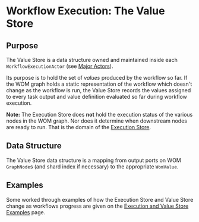 # Workflow Execution: The Value Store

## Purpose

The Value Store is a data structure owned and maintained inside each 
`WorkflowExecutionActor` (see [Major Actors](majorActors.md)).

Its purpose is to hold the set of _values_ produced by the workflow so far. If
the WOM graph holds a static representation of the workflow which doesn't change
as the workflow is run, the Value Store records the values assigned to every 
task output and value definition evaluated so far during workflow execution.

**Note:** The Execution Store does **not** hold the execution status of the various 
nodes in the WOM graph. Nor does it determine when downstream nodes are ready
to run. That is the domain of the [Execution Store](executionStore.md). 

## Data Structure

The Value Store data structure is a mapping from output ports on WOM `GraphNode`s 
(and shard index if necessary) to the appropriate `WomValue`. 

## Examples

Some worked through examples of how the Execution Store and Value Store change as workflows progress
are given on the [Execution and Value Store Examples](executionAndValueStoreExamples.md) page.